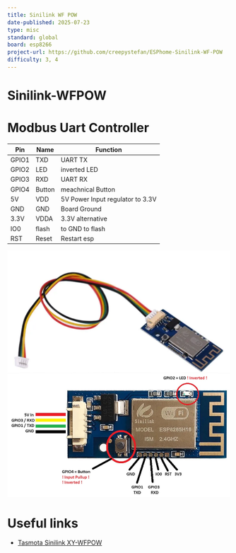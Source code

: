 ```yaml
---
title: Sinilink WF POW
date-published: 2025-07-23
type: misc
standard: global
board: esp8266
project-url: https://github.com/creepystefan/ESPhome-Sinilink-WF-POW
difficulty: 3, 4
---
```

# Sinilink-WFPOW
#  Modbus Uart Controller



| Pin   | Name      | Function
| ----- | --------- | ----------------------------- 
| GPIO1     | TXD       | UART TX                 
| GPIO2     | LED       | inverted LED                  
| GPIO3     | RXD       | UART RX                          
| GPIO4     | Button    | meachnical Button                      
| 5V        | VDD       | 5V Power Input regulator to 3.3V                          
| GND       | GND       | Board Ground
| 3.3V      | VDDA      | 3.3V alternative                      
| IO0       | flash     | to GND to flash
| RST       | Reset     | Restart esp

![alt text](cable.png "Image Hover Text")
![alt text](sinilink_XY-WFPOW_pinout.jpg "Image Hover Text")

# Useful links
*  [Tasmota Sinilink XY-WFPOW](https://templates.blakadder.com/sinilink_XY-WFPOW.html)
  

